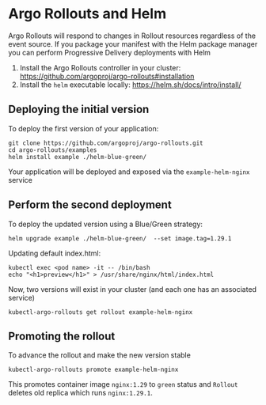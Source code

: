 # Argo Rollouts and Helm

Argo Rollouts will respond to changes in Rollout resources
regardless of the event source. If you package your manifest
with the Helm package manager you can perform Progressive Delivery deployments with Helm

1. Install the Argo Rollouts controller in your cluster: https://github.com/argoproj/argo-rollouts#installation
2. Install the `helm` executable locally: https://helm.sh/docs/intro/install/

## Deploying the initial version

To deploy the first version of your application:

```
git clone https://github.com/argoproj/argo-rollouts.git
cd argo-rollouts/examples
helm install example ./helm-blue-green/
```

Your application will be deployed and exposed via the `example-helm-nginx` service

## Perform the second deployment

To deploy the updated version using a Blue/Green strategy:

```
helm upgrade example ./helm-blue-green/  --set image.tag=1.29.1
```

Updating default index.html:

```
kubectl exec <pod name> -it -- /bin/bash 
echo "<h1>preview</h1>" > /usr/share/nginx/html/index.html
```

Now, two versions will exist in your cluster (and each one has an associated service)

```
kubectl-argo-rollouts get rollout example-helm-nginx
```

## Promoting the rollout

To advance the rollout and make the new version stable

```
kubectl-argo-rollouts promote example-helm-nginx
```

This promotes container image `nginx:1.29` to `green` status and `Rollout` deletes old replica which runs `nginx:1.29.1`.
